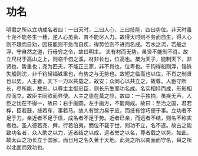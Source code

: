 # 功名
明君之所以立功成名者四：一曰天时，二曰人心，三曰技能，四曰势位。非天时虽十尧不能冬生一穗，逆人心虽贲、育不能尽人力。故得天时则不务而自生，得人心则不趣而自劝，因技能则不急而自疾，得势位则不进而名成。若水之流，若船之浮，守自然之道，行毋穷之令，故曰明主。
夫有材而无势，虽贤不能制不肖。故立尺材于高山之上，则临千仞之溪，材非长也，位高也。桀为天子，能制天下，非贤也，势重也；尧为匹夫，不能正三家，非不肖也，位卑也。千钧得船则浮，锱铢失船则沈，非千钧轻锱铢重也，有势之与无势也。故短之临高也以位，不肖之制贤也以势。人主者，天下一力以共载之，故安；众同心以共立之，故尊。人臣守所长，尽所能，故忠。以尊主主御忠臣，则长乐生而功名成。名实相持而成，形影相应而立，故臣主同欲而异使。人主之患在莫之应，故曰：一手独拍，虽疾无声。人臣之忧在不得一，故曰：右手画圆，左手画方，不能两成。故曰：至治之国，君若桴，臣若鼓，技若车，事若马。故人有馀力易于应，而技有馀巧便于事。立功者不足于力，亲近者不足于信，成名者不足于势。近者已亲，而远者不结，则名不称实者也。圣人德若尧、舜，行若伯夷，而位不载于世，则功不立，名不遂。故古之能致功名者，众人助之以力，近者结之以成，远者誉之以名，尊者载之以势。如此，故太山之功长立于国家，而日月之名久著于天地。此尧之所以南面而守名，舜之所以北面而效功也。
